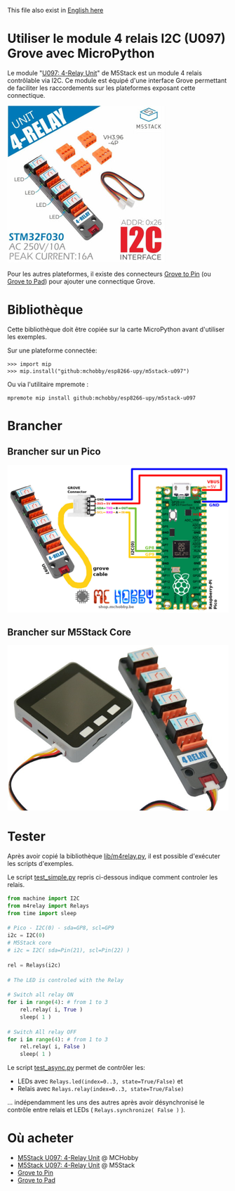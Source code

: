 This file also exist in [English here](readme_ENG.md)

# Utiliser le module 4 relais I2C (U097) Grove avec MicroPython

Le module "[U097: 4-Relay Unit](https://shop.m5stack.com/products/4-relay-unit)"  de M5Stack est un module 4 relais contrôlable via I2C. Ce module est équipé d'une interface Grove permettant de faciliter les raccordements sur les plateformes exposant cette connectique.

![Module 4 relais U097](docs/_static/u097.jpg)

Pour les autres plateformes, il existe des connecteurs [Grove to Pin](https://shop.mchobby.be/product.php?id_product=2145) (ou [Grove to Pad](https://shop.mchobby.be/product.php?id_product=1929
)) pour ajouter une connectique Grove.

# Bibliothèque

Cette bibliothèque doit être copiée sur la carte MicroPython avant d'utiliser les exemples.

Sur une plateforme connectée:

```
>>> import mip
>>> mip.install("github:mchobby/esp8266-upy/m5stack-u097")
```

Ou via l'utilitaire mpremote :

```
mpremote mip install github:mchobby/esp8266-upy/m5stack-u097
```

# Brancher

## Brancher sur un Pico

![U097 to pico](docs/_static/u097-to-pico.jpg)

## Brancher sur M5Stack Core

![U097 to core](docs/_static/u097-to-core.jpg)

# Tester

Après avoir copié la bibliothèque [lib/m4relay.py](lib/m4relay.py), il est possible d'exécuter les scripts d'exemples.

Le script [test_simple.py](examples/test_simple.py) repris ci-dessous indique comment controler les relais.

``` python
from machine import I2C
from m4relay import Relays
from time import sleep

# Pico - I2C(0) - sda=GP8, scl=GP9
i2c = I2C(0)
# M5Stack core
# i2c = I2C( sda=Pin(21), scl=Pin(22) )

rel = Relays(i2c)

# The LED is controled with the Relay

# Switch all relay ON
for i in range(4): # from 1 to 3
	rel.relay( i, True )
	sleep( 1 )

# Switch All relay OFF
for i in range(4): # from 1 to 3
	rel.relay( i, False )
	sleep( 1 )
```

Le script [test_async.py](examples/test_async.py) permet de contrôler les:
* LEDs avec `Relays.led(index=0..3, state=True/False)` et
* Relais avec  `Relays.relay(index=0..3, state=True/False)`

... indépendamment les uns des autres après avoir désynchronisé le contrôle entre relais et LEDs ( `Relays.synchronize( False )` ).

# Où acheter
* [M5Stack U097: 4-Relay Unit](https://shop.mchobby.be/fr/nouveaute/2149-m5stack-module-4-relais-i2c-grove-3232100021495.html) @ MCHobby
* [M5Stack U097: 4-Relay Unit](https://shop.m5stack.com/products/4-relay-unit) @ M5Stack
* [Grove to Pin](https://shop.mchobby.be/product.php?id_product=2145)
* [Grove to Pad](https://shop.mchobby.be/product.php?id_product=1929)
